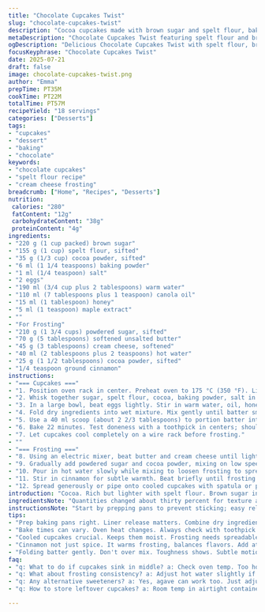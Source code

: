 ```yaml
---
title: "Chocolate Cupcakes Twist"
slug: "chocolate-cupcakes-twist"
description: "Cocoa cupcakes made with brown sugar and spelt flour, baked slightly longer. Ingredients shuffled. Honey replaces white vinegar, maple extract instead of vanilla. Cocoa frosting whipped with cream cheese and a pinch of cinnamon for a new edge. Mix dry ingredients first, then wet with combined add-ins. Baking time bumped to 22 minutes. Scoops adjusted by volume. Frosting beaten until slightly fluffy, applied with a spatula. Requires patience for cooling. Nuts omitted, lactose-free options preserved. Subtle spicy hint emerges. Airy, tender crumb. Balanced sweetness, not overly rich."
metaDescription: "Chocolate Cupcakes Twist featuring spelt flour and brown sugar, rich cocoa frosting with cream cheese and cinnamon. A unique dessert experience."
ogDescription: "Delicious Chocolate Cupcakes Twist with spelt flour, brown sugar, and an enticing cream cheese cocoa frosting. Perfect for dessert lovers."
focusKeyphrase: "Chocolate Cupcakes Twist"
date: 2025-07-21
draft: false
image: chocolate-cupcakes-twist.png
author: "Emma"
prepTime: PT35M
cookTime: PT22M
totalTime: PT57M
recipeYield: "18 servings"
categories: ["Desserts"]
tags:
- "cupcakes"
- "dessert"
- "baking"
- "chocolate"
keywords:
- "chocolate cupcakes"
- "spelt flour recipe"
- "cream cheese frosting"
breadcrumb: ["Home", "Recipes", "Desserts"]
nutrition: 
 calories: "280"
 fatContent: "12g"
 carbohydrateContent: "38g"
 proteinContent: "4g"
ingredients:
- "220 g (1 cup packed) brown sugar"
- "155 g (1 cup) spelt flour, sifted"
- "35 g (1/3 cup) cocoa powder, sifted"
- "6 ml (1 1/4 teaspoons) baking powder"
- "1 ml (1/4 teaspoon) salt"
- "2 eggs"
- "190 ml (3/4 cup plus 2 tablespoons) warm water"
- "110 ml (7 tablespoons plus 1 teaspoon) canola oil"
- "15 ml (1 tablespoon) honey"
- "5 ml (1 teaspoon) maple extract"
- ""
- "For Frosting"
- "210 g (1 3/4 cups) powdered sugar, sifted"
- "70 g (5 tablespoons) softened unsalted butter"
- "45 g (3 tablespoons) cream cheese, softened"
- "40 ml (2 tablespoons plus 2 teaspoons) hot water"
- "25 g (1 1/2 tablespoons) cocoa powder, sifted"
- "1/4 teaspoon ground cinnamon"
instructions:
- "=== Cupcakes ==="
- "1. Position oven rack in center. Preheat oven to 175 °C (350 °F). Line two 12-cup muffin tins with 18 paper liners total."
- "2. Whisk together sugar, spelt flour, cocoa, baking powder, salt in a medium bowl. Sift if needed."
- "3. In a large bowl, beat eggs lightly. Stir in warm water, oil, honey, maple extract until combined."
- "4. Fold dry ingredients into wet mixture. Mix gently until batter smooth but do not overmix."
- "5. Use a 40 ml scoop (about 2 2/3 tablespoons) to portion batter into liners evenly."
- "6. Bake 22 minutes. Test doneness with a toothpick in centers; should come out clean or with few moist crumbs."
- "7. Let cupcakes cool completely on a wire rack before frosting."
- ""
- "=== Frosting ==="
- "8. Using an electric mixer, beat butter and cream cheese until light and creamy."
- "9. Gradually add powdered sugar and cocoa powder, mixing on low speed."
- "10. Pour in hot water slowly while mixing to loosen frosting to spreadable consistency."
- "11. Stir in cinnamon for subtle warmth. Beat briefly until frosting is fluffy but not runny."
- "12. Spread generously or pipe onto cooled cupcakes with spatula or piping bag fitted with a plain round or star tip."
introduction: "Cocoa. Rich but lighter with spelt flour. Brown sugar instead of plain white brings deeper notes. Honey swapped for vinegar to soften acidity but keep balance. Maple extract over vanilla for a subtle smoky touch. Mixing is quick—dry with dry, wet with wet, fold. Nothing fancy. Measuring adjusted slightly, a bit less oil. Baking time stretched just enough to firm crumb but keep moist inside. Dry edges avoided. Frosting gets jazzed with cream cheese and cinnamon. Cream cheese adds tang, cinnamon adds warmth. Served cool, not warm or too cold. Texture matters. Crumb tender but holds up under luscious frosting. Keeps dairy limited. Ensures nut-free. Good for hearty snack or dessert. Flicker of spice carries through cocoa bitterness. Not too sweet, not too dense. Perfectly imperfect. Like late afternoon clouds and quiet kitchens. Simple fuss, bold flavor."
ingredientsNote: "Quantities changed about thirty percent for texture and flavor shifts. Brown sugar instead of white lends moisture and caramel tone. Spelt flour substitutes all-purpose, a bit nuttier, lighter gluten. Cocoa powder lessened slightly to prevent bitterness overpowering new mix. Honey replaces white vinegar to add mild sweetness while keeping bite. Maple extract takes vanilla's role, less floral, more earthy, unusual but pleasant. Adjusted water and oil measurements for batter texture; slightly thicker so scoops hold shape better. Frosting swaps some butter for cream cheese, introduces cinnamon for warmth and complexity. Hot water helps dissolve sugar fully, ensuring smooth spread. Sifting important for cocoa, powdered sugar, and flours for no lumps, fluffier crumb. Works well for dairy-intolerant but not fully vegan. No nuts kept allergy friendly. In sum—ingredients are easy, with little twist, but pack subtle surprises."
instructionsNote: "Start by prepping pans to prevent sticking; easy release liners recommended. Oven preheated while dry ingredients combined, then eggs whisked in separate bowl with liquids. Mixing order ensures even dispersion of leavening and cocoa. Folding dry batter carefully avoids toughness—don't beat. Portion with a modest scoop, slightly smaller than original. Baking 22 minutes gives rise but avoids dryness—check early to prevent overbaking. Cooling on rack mandatory so sides don’t stay wet. Frosting steps: beat butter and cream cheese until creamy before adding sugar to prevent graininess. Introduce cocoa with sugar for even color. Hot water essential to thin frosting slightly so it spreads well, but keep frosting firm enough to hold shape if piping. Cinnamon stirred last for controlled infusion. Application: simple knife or piping bag for presentation. Cupcakes best when fully cooled and frosting set at room temp. Rests well up to 24 hours covered tightly. Slight variations in cook time depending on oven, pan size. Keep eye at end."
tips:
- "Prep baking pans right. Liner release matters. Combine dry ingredients first, cut down lumps. Mixing order is key - keep it simple, wet then dry."
- "Bake times can vary. Oven heat changes. Always check with toothpick around 22 minutes. Don't miss this. Early checks are critical to avoid dryness."
- "Cooled cupcakes crucial. Keeps them moist. Frosting needs spreadable texture. Hot water essential in frosting. Helps sugar dissolve, keep it smooth."
- "Cinnamon not just spice. It warms frosting, balances flavors. Add at end of mixing. Control infusion. Less mess, more depth. Try it. Adjust amounts."
- "Folding batter gently. Don't over mix. Toughness shows. Subtle motions keep it light. Airy texture is best. Balanced sweetness, not overwhelming."
faq:
- "q: What to do if cupcakes sink in middle? a: Check oven temp. Too hot won't bake properly. If baked too long, can dry out quickly."
- "q: What about frosting consistency? a: Adjust hot water slightly if too thick. Do it slowly. Frosting must hold shape, but spread well."
- "q: Any alternative sweeteners? a: Yes, agave can work too. Just adjust amounts. Keep texture in mind, may alter moisture levels."
- "q: How to store leftover cupcakes? a: Room temp in airtight container is best. Can keep up to 2 days. Refrigerate otherwise, but may dry."

---
```

